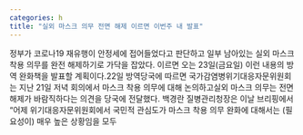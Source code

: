 ```yaml
---
categories: h
title: "실외 마스크 의무 전면 해제 이르면 이번주 내 발표"
---
```

정부가 코로나19 재유행이 안정세에 접어들었다고 판단하고 일부 남아있는 실외 마스크 착용 의무를 완전 해제하기로 가닥을 잡았다. 이르면 오는 23일(금요일) 이런 내용의 방역 완화책을 발표할 계획이다.22일 방역당국에 따르면 국가감염병위기대응자문위원회는 지난 21일 저녁 회의에서 마스크 착용 의무에 대해 논의하고실외 마스크 의무는 전면 해제가 바람직하다는 의견을 당국에 전달했다. 백경란 질병관리청장은 이날 브리핑에서 “어제 위기대응자문위원회에서 국민적 관심도가 마스크 착용 의무 완화에 대해서는 (필요성이) 매우 높은 상황임을 모두